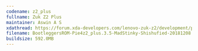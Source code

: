 ```yaml
---
codename: z2_plus
fullname: Zuk Z2 Plus
maintainer: Aswin A S
xdathread: https://forum.xda-developers.com/lenovo-zuk-z2/development/pie-bootleggers-3-5-shishufied-zuk-z2-t3867112
filename: BootleggersROM-Pie4z2_plus.3.5-MadStinky-Shishufied-20181208.zip
buildsize: 592.0MB
---
```


